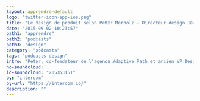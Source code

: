 ```yaml
---
layout: apprendre-default
logo: "twitter-icon-app-ios.png"
title: "Le design de produit selon Peter Merholz – Directeur design Jawbone"
date: "2015-09-02 10:23:57"
path1: "apprendre"
path2: "podcasts"
path3: "design"
category: "podcasts"
tags: "podcasts-design"
intro: "Peter, co-fondateur de l'agence Adaptive Path et ancien VP Design de Groupon aborde avec le fondateur d'Intercom le rôle du designer et sa fusion avec le product management."
no-soundcloud:
id-soundcloud: "205353151"
by: "intercom"
by-url: "https://intercom.io/"
description: ""
---
```

